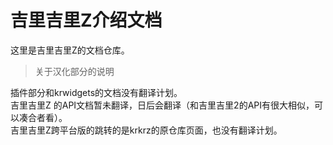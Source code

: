 # 吉里吉里Z介绍文档
这里是吉里吉里Z的文档仓库。
> 关于汉化部分的说明

插件部分和krwidgets的文档没有翻译计划。  
吉里吉里Z 的API文档暂未翻译，日后会翻译（和吉里吉里2的API有很大相似，可以凑合者看）。  
吉里吉里Z跨平台版的跳转的是krkrz的原仓库页面，也没有翻译计划。